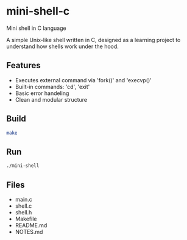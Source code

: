 # mini-shell-c
Mini shell in C language

A simple Unix-like shell written in C, designed as a learning project to understand how shells work under the hood.

## Features
- Executes external command via 'fork()' and 'execvp()'
- Built-in commands: 'cd', 'exit'
- Basic error handeling
- Clean and modular structure

## Build

```bash
make
```

## Run
```bash
./mini-shell
```

## Files

- main.c
- shell.c
- shell.h
- Makefile
- README.md
- NOTES.md
